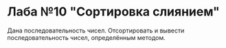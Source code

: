 # Лаба №10 "Сортировка слиянием"
Дана последовательность чисел. Отсортировать и вывести последовательность чисел, определённым методом.